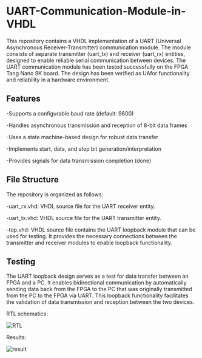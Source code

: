 # UART-Communication-Module-in-VHDL
This repository contains a VHDL implementation of a UART (Universal Asynchronous Receiver-Transmitter) communication module. The module consists of separate transmitter (uart_tx) and receiver (uart_rx) entities, designed to enable reliable serial communication between devices.
The UART communication module has been tested successfully on the FPGA Tang Nano 9K board. The design has been verified as UAfor functionality and reliability in a hardware environment.

## Features

-Supports a configurable baud rate (default: 9600)

-Handles asynchronous transmission and reception of 8-bit data frames

-Uses a state machine-based design for robust data transfer

-Implements start, data, and stop bit generation/interpretation

-Provides signals for data transmission completion (done)


## File Structure

The repository is organized as follows:

-uart_rx.vhd: VHDL source file for the UART receiver entity.

-uart_tx.vhd: VHDL source file for the UART transmitter entity.

-top.vhd: VHDL source file contains the UART loopback module that can be used for testing. It provides the necessary connections between the transmitter and receiver modules to enable loopback functionality.


## Testing

The UART loopback  design serves as a test for data transfer between an FPGA and a PC. It enables bidirectional communication by automatically sending data back from the FPGA to the PC that was originally transmitted from the PC to the FPGA via UART. This loopback functionality facilitates the validation of data transmission and reception between the two devices.

RTL schematics:

![RTL](https://github.com/Saad-emb/UART-Communication-Module-in-VHDL/assets/123195068/0f1d59c9-3487-48d2-8fd2-9bcbd7f2b6ae)

Results:

![result](https://github.com/Saad-emb/UART-Communication-Module-in-VHDL/assets/123195068/edc2f8da-f591-447d-8279-573f398c58c1)





